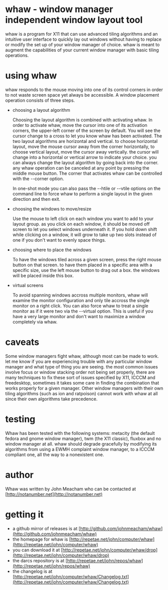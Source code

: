 # whaw - window manager independent window layout tool

whaw is a program for X11 that can use advanced tiling algorithms and an
intuitive user interface to quickly lay out windows without having to replace
or modify the set up of your window manager of choice. whaw is meant to augment
the capabilities of your current window manager with basic tiling
operations.

# using whaw

whaw responds to the mouse moving into one of its control corners in order to
not waste screen space yet always be accessible. A window placement operation
consists of three steps.

- choosing a layout algorithm

    Choosing the layout algorithm is combined with activating whaw. In order to
    activate whaw, move the cursor into one of its activation corners, the
    upper-left corner of the screen by default. You will see the cursor change to a
    cross to let you know whaw has been activated. The two layout algorithms are
    horizontal and vertical. to choose horizontal layout, move the mouse cursor
    away from the corner horizontally, to choose vertical layout, move the cursor
    away vertically. the cursor will change into a horizontal or vertical arrow to
    indicate your choice. you can always change the layout algorithm by going back
    into the corner. any whaw operation can be canceled at any point by pressing
    the middle mouse button. The corner that activates whaw can be controlled with
    the --corner option.

    In one-shot mode you can also pass the --htile or --vtile options on the command line to force
    whaw to perform a single layout in the given direction and then exit.

- choosing the windows to move/resize

    Use the mouse to left click on each window you want to add to your layout
    group. as you click on each window, it should be moved off screen to let you
    select windows underneath it. If you hold down shift while clicking on a
    window, it will grow to take up two slots instead of one if you don't want
    to evenly space things.

- choosing where to place the windows

    To have the windows tiled across a given screen, press the right mouse
    button on that screen. to have them placed in a specific area with a
    specific size, use the left mouse button to drag out a box. the windows will
    be placed inside this box.

- virtual screens

    To avoid spanning windows accross multiple monitors, whaw will examine the
    monitor configuration and only tile accross the single monitor on a right
    click. You can also force whaw to treat a single monitor as if it were two via
    the --virtual option.  This is useful if you have a very large monitor and
    don't want to maximize a window completely via whaw.

# caveats

Some window managers fight whaw, although most can be made to work. let me know
if you are experiencing trouble with any particular window manager and what type of thing
you are seeing. the most common issues involve focus or window stacking order
not being set properly, there are many techniques to fix these sort of issues
specified by X11, ICCCM and freedesktop, sometimes it takes some care in
finding the combination that works properly for a given manager. Other window
managers with their own tiling algorithms (such as ion and ratpoison) cannot
work with whaw at all since their own algorithms take precedence.

# testing

Whaw has been tested with the following systems: metacity (the default
fedora and gnome window manager), twm (the X11 classic), fluxbox and no
window manager at all.  whaw should degrade gracefully by modifying its
algorithms from using a EWMH complaint window manager, to a ICCCM compliant
one, all the way to a nonexistent one.

# author

Whaw was written by John Meacham who can be contacted at
[http://notanumber.net](http://notanumber.net)

# getting it

- a github mirror of releases is at [http://github.com/johnmeacham/whaw](http://github.com/johnmeacham/whaw)
- the homepage for whaw is [http://repetae.net/john/computer/whaw](http://repetae.net/john/computer/whaw)
- you can download it at [http://repetae.net/john/computer/whaw/drop](http://repetae.net/john/computer/whaw/drop)
- the darcs repository is at [http://repetae.net/john/repos/whaw](http://repetae.net/john/repos/whaw)
- the changelog is at [http://repetae.net/john/computer/whaw/Changelog.txt](http://repetae.net/john/computer/whaw/Changelog.txt)
